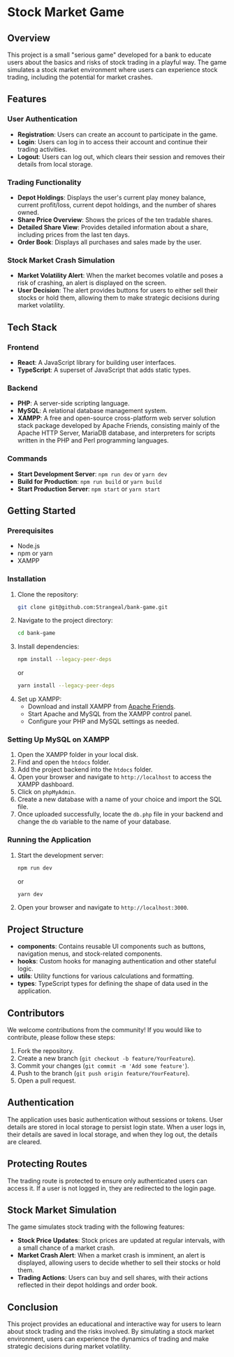 # Stock Market Game

## Overview

This project is a small "serious game" developed for a bank to educate users about the basics and risks of stock trading in a playful way. The game simulates a stock market environment where users can experience stock trading, including the potential for market crashes.

## Features

### User Authentication

- **Registration**: Users can create an account to participate in the game.
- **Login**: Users can log in to access their account and continue their trading activities.
- **Logout**: Users can log out, which clears their session and removes their details from local storage.

### Trading Functionality

- **Depot Holdings**: Displays the user's current play money balance, current profit/loss, current depot holdings, and the number of shares owned.
- **Share Price Overview**: Shows the prices of the ten tradable shares.
- **Detailed Share View**: Provides detailed information about a share, including prices from the last ten days.
- **Order Book**: Displays all purchases and sales made by the user.

### Stock Market Crash Simulation

- **Market Volatility Alert**: When the market becomes volatile and poses a risk of crashing, an alert is displayed on the screen.
- **User Decision**: The alert provides buttons for users to either sell their stocks or hold them, allowing them to make strategic decisions during market volatility.

## Tech Stack

### Frontend

- **React**: A JavaScript library for building user interfaces.
- **TypeScript**: A superset of JavaScript that adds static types.

### Backend

- **PHP**: A server-side scripting language.
- **MySQL**: A relational database management system.
- **XAMPP**: A free and open-source cross-platform web server solution stack package developed by Apache Friends, consisting mainly of the Apache HTTP Server, MariaDB database, and interpreters for scripts written in the PHP and Perl programming languages.

### Commands

- **Start Development Server**: `npm run dev` or `yarn dev`
- **Build for Production**: `npm run build` or `yarn build`
- **Start Production Server**: `npm start` or `yarn start`

## Getting Started

### Prerequisites

- Node.js
- npm or yarn
- XAMPP

### Installation

1. Clone the repository:
   ```sh
   git clone git@github.com:Strangeal/bank-game.git
   ```
2. Navigate to the project directory:
   ```sh
   cd bank-game
   ```
3. Install dependencies:
   ```sh
   npm install --legacy-peer-deps
   ```
   or
   ```sh
   yarn install --legacy-peer-deps
   ```
4. Set up XAMPP:
   - Download and install XAMPP from [Apache Friends](https://www.apachefriends.org/index.html).
   - Start Apache and MySQL from the XAMPP control panel.
   - Configure your PHP and MySQL settings as needed.

### Setting Up MySQL on XAMPP

1. Open the XAMPP folder in your local disk.
2. Find and open the `htdocs` folder.
3. Add the project backend into the `htdocs` folder.
4. Open your browser and navigate to `http://localhost` to access the XAMPP dashboard.
5. Click on `phpMyAdmin`.
6. Create a new database with a name of your choice and import the SQL file.
7. Once uploaded successfully, locate the `db.php` file in your backend and change the `db` variable to the name of your database.

### Running the Application

1. Start the development server:
   ```sh
   npm run dev
   ```
   or
   ```sh
   yarn dev
   ```
2. Open your browser and navigate to `http://localhost:3000`.

## Project Structure

- **components**: Contains reusable UI components such as buttons, navigation menus, and stock-related components.
- **hooks**: Custom hooks for managing authentication and other stateful logic.
- **utils**: Utility functions for various calculations and formatting.
- **types**: TypeScript types for defining the shape of data used in the application.

## Contributors

We welcome contributions from the community! If you would like to contribute, please follow these steps:

1. Fork the repository.
2. Create a new branch (`git checkout -b feature/YourFeature`).
3. Commit your changes (`git commit -m 'Add some feature'`).
4. Push to the branch (`git push origin feature/YourFeature`).
5. Open a pull request.

## Authentication

The application uses basic authentication without sessions or tokens. User details are stored in local storage to persist login state. When a user logs in, their details are saved in local storage, and when they log out, the details are cleared.

## Protecting Routes

The trading route is protected to ensure only authenticated users can access it. If a user is not logged in, they are redirected to the login page.

## Stock Market Simulation

The game simulates stock trading with the following features:

- **Stock Price Updates**: Stock prices are updated at regular intervals, with a small chance of a market crash.
- **Market Crash Alert**: When a market crash is imminent, an alert is displayed, allowing users to decide whether to sell their stocks or hold them.
- **Trading Actions**: Users can buy and sell shares, with their actions reflected in their depot holdings and order book.

## Conclusion

This project provides an educational and interactive way for users to learn about stock trading and the risks involved. By simulating a stock market environment, users can experience the dynamics of trading and make strategic decisions during market volatility.
